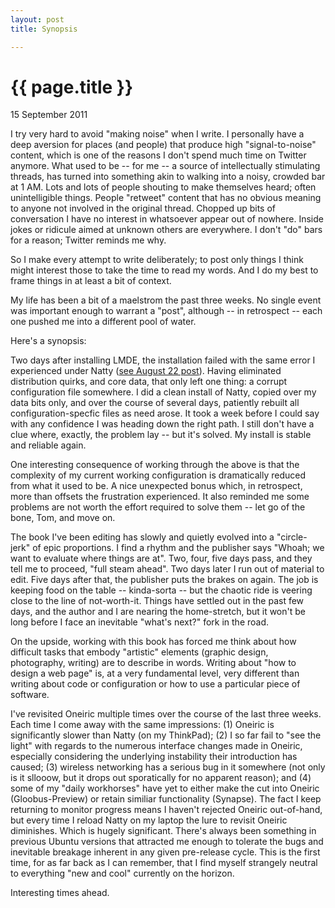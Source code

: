 ```yaml
---
layout: post
title: Synopsis

---
```


# {{ page.title }}

<p class="meta">15 September 2011</p>

I try very hard to avoid "making noise" when I write. I personally have a deep aversion for places (and people) that produce high "signal-to-noise" content, which is one of the reasons I don't spend much time on Twitter anymore. What used to be -- for me -- a source of intellectually stimulating threads, has turned into something akin to walking into a noisy, crowded bar at 1 AM. Lots and lots of people shouting to make themselves heard; often unintelligible things. People "retweet" content that has no obvious meaning to anyone not involved in the original thread. Chopped up bits of conversation I have no interest in whatsoever appear out of nowhere. Inside jokes or ridicule aimed at unknown others are everywhere. I don't "do" bars for a reason; Twitter reminds me why.

So I make every attempt to write deliberately; to post only things I think might interest those to take the time to read my words. And I do my best to frame things in at least a bit of context.

My life has been a bit of a maelstrom the past three weeks. No single event was important enough to warrant a "post", although -- in retrospect -- each one pushed me into a different pool of water.

Here's a synopsis:

Two days after installing LMDE, the installation failed with the same error I experienced under Natty ([see August 22 post](http://tsyroid.github.com/blog/2011/08/borked.html)). Having eliminated distribution quirks, and core data, that only left one thing: a corrupt configuration file somewhere. I did a clean install of Natty, copied over my data bits only, and over the course of several days, patiently rebuilt all configuration-specfic files as need arose. It took a week before I could say with any confidence I was heading down the right path. I still don't have a clue where, exactly, the problem lay -- but it's solved. My install is stable and reliable again.

One interesting consequence of working through the above is that the complexity of my current working configuration is dramatically reduced from what it used to be. A nice unexpected bonus which, in retrospect, more than offsets the frustration experienced. It also reminded me some problems are not worth the effort required to solve them -- let go of the bone, Tom, and move on.

The book I've been editing has slowly and quietly evolved into a "circle-jerk" of epic proportions. I find a rhythm and the publisher says "Whoah; we want to evaluate where things are at". Two, four, five days pass, and they tell me to proceed, "full steam ahead". Two days later I run out of material to edit. Five days after that, the publisher puts the brakes on again. The job is keeping food on the table -- kinda-sorta -- but the chaotic ride is veering close to the line of not-worth-it. Things have settled out in the past few days, and the author and I are nearing the home-stretch, but it won't be long before I face an inevitable "what's next?" fork in the road.

On the upside, working with this book has forced me think about how difficult tasks that embody "artistic" elements (graphic design, photography, writing) are to describe in words. Writing about "how to design a web page" is, at a very fundamental level, very different than writing about code or configuration or how to use a particular piece of software.

I've revisited Oneiric multiple times over the course of the last three weeks. Each time I come away with the same impressions: (1) Oneiric is significantly slower than Natty (on my ThinkPad); (2) I so far fail to "see the light" with regards to the numerous interface changes made in Oneiric, especially considering the underlying instability their introduction has caused; (3) wireless networking has a serious bug in it somewhere (not only is it sllooow, but it drops out sporatically for no apparent reason); and (4) some of my "daily workhorses" have yet to either make the cut into Oneiric (Gloobus-Preview) or retain similiar functionality (Synapse). The fact I keep returning to monitor progress means I haven't rejected Oneiric out-of-hand, but every time I reload Natty on my laptop the lure to revisit Oneiric diminishes. Which is hugely significant. There's always been something in previous Ubuntu versions that attracted me enough to tolerate the bugs and inevitable breakage inherent in any given pre-release cycle. This is the first time, for as far back as I can remember, that I find myself strangely neutral to everything "new and cool" currently on the horizon.

Interesting times ahead.
